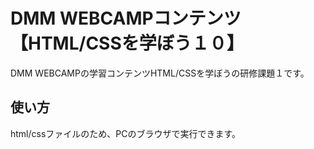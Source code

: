 # DMM WEBCAMPコンテンツ【HTML/CSSを学ぼう１０】
DMM WEBCAMPの学習コンテンツHTML/CSSを学ぼうの研修課題１です。
## 使い方
html/cssファイルのため、PCのブラウザで実行できます。